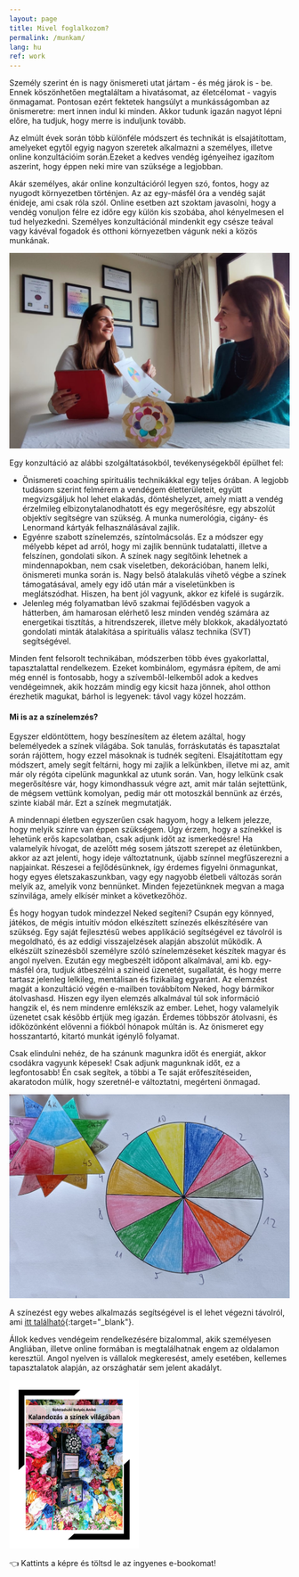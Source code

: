 ```yaml
---
layout: page
title: Mivel foglalkozom?
permalink: /munkam/
lang: hu
ref: work
---
```


Személy szerint én is nagy önismereti utat jártam - és még járok is - be. Ennek köszönhetően megtaláltam a hivatásomat, az életcélomat - vagyis önmagamat. Pontosan ezért fektetek hangsúlyt a munkásságomban az önismeretre: mert innen indul ki minden. Akkor tudunk igazán nagyot lépni előre, ha tudjuk, hogy merre is induljunk tovább.

Az elmúlt évek során több különféle módszert és technikát is elsajátítottam, amelyeket egytől egyig nagyon szeretek alkalmazni a személyes, illetve online konzultációim során.Ezeket a kedves vendég igényeihez igazítom aszerint, hogy éppen neki mire van szüksége a legjobban.

Akár személyes, akár online konzultációról legyen szó, fontos, hogy az nyugodt környezetben történjen. Az az egy-másfél óra a vendég saját énideje, ami csak róla szól. Online esetben azt szoktam javasolni, hogy a vendég vonuljon félre ez időre egy külön kis szobába, ahol kényelmesen el tud helyezkedni. Személyes konzultációnál mindenkit egy csésze teával vagy kávéval fogadok és otthoni környezetben vágunk neki a közös munkának.

![](/assets/img/colour_session.jpg)

Egy konzultáció az alábbi szolgáltatásokból, tevékenységekből épülhet fel:
* Önismereti coaching spirituális technikákkal egy teljes órában. A legjobb tudásom szerint felmérem a vendégem életterületeit, együtt megvizsgáljuk hol lehet elakadás, döntéshelyzet, amely miatt a vendég érzelmileg elbizonytalanodhatott és egy megerősítésre, egy abszolút objektív segítségre van szükség. A munka numerológia, cigány- és Lenormand kártyák felhasználásával zajlik.
* Egyénre szabott színelemzés, színtolmácsolás. Ez a módszer egy mélyebb képet ad arról, hogy mi zajlik bennünk tudatalatti, illetve a felszínen, gondolati síkon. A színek nagy segítőink lehetnek a mindennapokban, nem csak viseletben, dekorációban, hanem lelki, önismereti munka során is. Nagy belső átalakulás vihető végbe a színek támogatásával, amely egy idő után már a viseletünkben is meglátszódhat. Hiszen, ha bent jól vagyunk, akkor ez kifelé is sugárzik.
* Jelenleg még folyamatban lévő szakmai fejlődésben vagyok a hátterben, ám hamarosan elérhető lesz minden vendég számára az energetikai tisztítás, a hitrendszerek, illetve mély blokkok, akadályoztató gondolati minták átalakítása a spirituális válasz technika (SVT) segítségével.

Minden fent felsorolt technikában, módszerben több éves gyakorlattal, tapasztalattal rendelkezem. Ezeket kombinálom, egymásra építem, de ami még ennél is fontosabb, hogy a szívemből-lelkemből adok a kedves vendégeimnek, akik hozzám mindig egy kicsit haza jönnek, ahol otthon érezhetik magukat, bárhol is legyenek: távol vagy közel hozzám.


#### Mi is az a színelemzés?

Egyszer eldöntöttem, hogy beszínesítem az életem azáltal, hogy belemélyedek a színek világába. Sok tanulás, forráskutatás és tapasztalat során rájöttem, hogy ezzel másoknak is tudnék segíteni. Elsajátítottam egy módszert, amely segít feltárni, hogy mi zajlik a lelkünkben, illetve mi az, amit már oly régóta cipelünk magunkkal az utunk során. Van, hogy lelkünk csak megerősítésre vár, hogy kimondhassuk végre azt, amit már talán sejtettünk, de mégsem vettünk komolyan, pedig már ott motoszkál bennünk az érzés, szinte kiabál már. Ezt a színek megmutatják.

A mindennapi életben egyszerűen csak hagyom, hogy a lelkem jelezze, hogy melyik színre van éppen szükségem. Úgy érzem, hogy a színekkel is lehetünk erős kapcsolatban, csak adjunk időt az ismerkedésre! Ha valamelyik hívogat, de azelőtt még sosem játszott szerepet az életünkben, akkor az azt jelenti, hogy ideje változtatnunk, újabb színnel megfűszerezni a napjainkat. Részesei a fejlődésünknek, így érdemes figyelni önmagunkat, hogy egyes életszakaszunkban, vagy egy nagyobb életbeli változás során melyik az, amelyik vonz bennünket. Minden fejezetünknek megvan a maga színvilága, amely elkísér minket a következőhöz.

És hogy hogyan tudok mindezzel Neked segíteni? Csupán egy könnyed, játékos, de mégis intuitív módon elkészített színezés elkészítésére van szükség. Egy saját fejlesztésű webes applikáció segítségével ez távolról is megoldható, és az eddigi visszajelzések alapján abszolút működik. A elkészült színezésből személyre szóló színelemzéseket készítek magyar és angol nyelven. Ezután egy megbeszélt időpont alkalmával, ami kb. egy-másfél óra, tudjuk átbeszélni a színeid üzenetét, sugallatát, és hogy merre tartasz jelenleg lelkileg, mentálisan és fizikailag egyaránt. Az elemzést magát a konzultáció végén e-mailben továbbítom Neked, hogy bármikor átolvashasd. Hiszen egy ilyen elemzés alkalmával túl sok információ hangzik el, és nem mindenre emlékszik az ember. Lehet, hogy valamelyik üzenetet csak később értjük meg igazán. Érdemes többször átolvasni, és időközönként elővenni a fiókból hónapok múltán is. Az önismeret egy hosszantartó, kitartó munkát igénylő folyamat.

Csak elindulni nehéz, de ha szánunk magunkra időt és energiát, akkor csodákra vagyunk képesek! Csak adjunk magunknak időt, ez a legfontosabb! Én csak segítek, a többi a Te saját erőfeszítéseiden, akaratodon múlik, hogy szeretnél-e változtatni, megérteni önmagad.

![](/assets/img/szinelemzes.jpg)

A színezést egy webes alkalmazás segítségével is el lehet végezni távolról, ami [itt található](https://apps.bolyosaniko.com/coloring){:target="_blank"}.

Állok kedves vendégeim rendelkezésére bizalommal, akik személyesen Angliában, illetve online formában is megtalálhatnak engem az oldalamon keresztül. Angol nyelven is vállalok megkeresést, amely esetében, kellemes tapasztalatok alapján, az országhatár sem jelent akadályt.

<div class="row row-cols-2 justify-content-center ebook">
  <div class="col-4 d-flex align-content-center flex-wrap">
    <a href="/assets/files/szines_ebook_hun.pdf" target="_blank"><img id="ebook-thumb" src="/assets/img/ebook_hun_thumb.png" /></a>
  </div>
  <div class="col-8 d-flex align-content-center flex-wrap">
    <p class="ebook-text">👈 Kattints a képre és töltsd le az ingyenes e-bookomat!</p>
  </div>
</div>
